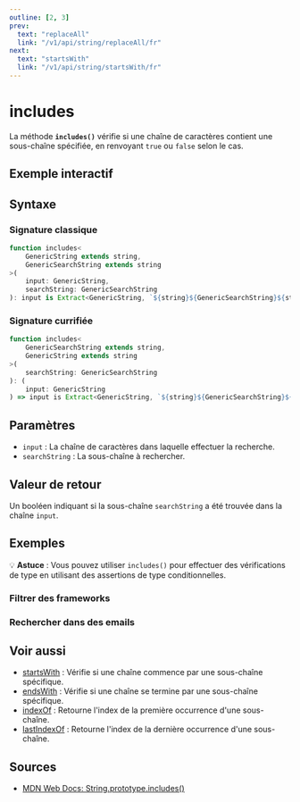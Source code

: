 ```yaml
---
outline: [2, 3]
prev:
  text: "replaceAll"
  link: "/v1/api/string/replaceAll/fr"
next:
  text: "startsWith"
  link: "/v1/api/string/startsWith/fr"
---
```


# includes

La méthode **`includes()`** vérifie si une chaîne de caractères contient une sous-chaîne spécifiée, en renvoyant `true` ou `false` selon le cas.

## Exemple interactif

<MonacoTSEditor
  src="/v1/api/string/includes/examples/tryout.doc.ts"
  majorVersion="v1"
  height="250px"
/>

## Syntaxe

### Signature classique

```typescript
function includes<
	GenericString extends string, 
	GenericSearchString extends string
>(
	input: GenericString, 
	searchString: GenericSearchString
): input is Extract<GenericString, `${string}${GenericSearchString}${string}`>;
```

### Signature currifiée

```typescript
function includes<
	GenericSearchString extends string, 
	GenericString extends string
>(
	searchString: GenericSearchString
): (
	input: GenericString
) => input is Extract<GenericString, `${string}${GenericSearchString}${string}`>;
```

## Paramètres

- `input` : La chaîne de caractères dans laquelle effectuer la recherche.
- `searchString` : La sous-chaîne à rechercher.

## Valeur de retour

Un booléen indiquant si la sous-chaîne `searchString` a été trouvée dans la chaîne `input`.

## Exemples

<MonacoTSEditor
  src="/v1/api/string/includes/examples/typeGuard.doc.ts"
  majorVersion="v1"
  height="250px"
/>

:bulb: **Astuce** : Vous pouvez utiliser `includes()` pour effectuer des vérifications de type en utilisant des assertions de type conditionnelles.

### Filtrer des frameworks

<MonacoTSEditor
  src="/v1/api/string/includes/examples/filterFrameworks.doc.ts"
  majorVersion="v1"
  height="180px"
/>

### Rechercher dans des emails

<MonacoTSEditor
  src="/v1/api/string/includes/examples/searchEmails.doc.ts"
  majorVersion="v1"
  height="220px"
/>

## Voir aussi

- [startsWith](/v1/api/string/startsWith/fr) : Vérifie si une chaîne commence par une sous-chaîne spécifique.
- [endsWith](/v1/api/string/endsWith/fr) : Vérifie si une chaîne se termine par une sous-chaîne spécifique.
- [indexOf](/v1/api/string/indexOf/fr) : Retourne l'index de la première occurrence d'une sous-chaîne.
- [lastIndexOf](/v1/api/string/lastIndexOf/fr) : Retourne l'index de la dernière occurrence d'une sous-chaîne.


## Sources

- [MDN Web Docs: String.prototype.includes()](https://developer.mozilla.org/fr-FR/docs/Web/JavaScript/Reference/Global_Objects/String/includes)
